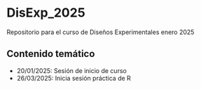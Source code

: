 # DisExp_2025
Repositorio para el curso de Diseños Experimentales enero 2025

## Contenido temático

- 20/01/2025: Sesión de inicio de curso
- 26/03/2025: Inicia sesión práctica de R